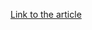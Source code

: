 [Link to the article](https://cloud.google.com/blog/topics/threat-intelligence/isolated-recovery-environments-modern-cyber-resilience/)
